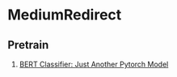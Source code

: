 # MediumRedirect

## Pretrain

1. [BERT Classifier: Just Another Pytorch Model](https://towardsdatascience.com/bert-classifier-just-another-pytorch-model-881b3cf05784)

